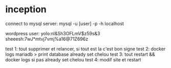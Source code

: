 # inception

connect to mysql server:
	mysql -u [user] -p -h localhost

wordpress user:
	yolo:nl&Sh3OFLmV$z59s&3
	sheeesh:7wJ*mtvj7vmj%a16@71Z696z

test 1: tout supprimer et relancer, si tout est la c'est bon signe
test 2: docker logs mariadb > print database already set chelou
test 3: tout restart && docker logs si pas already set chelou
test 4: modif site et restart